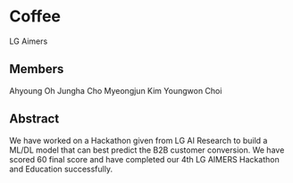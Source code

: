 # Coffee
LG Aimers

## Members
Ahyoung Oh
Jungha Cho
Myeongjun Kim
Youngwon Choi

## Abstract
We have worked on a Hackathon given from LG AI Research to build a ML/DL model that can best predict the B2B customer conversion.
We have scored 60 final score and have completed our 4th LG AIMERS Hackathon and Education successfully.
